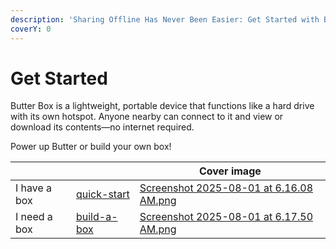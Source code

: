 ```yaml
---
description: 'Sharing Offline Has Never Been Easier: Get Started with Butter Box!'
coverY: 0
---
```


# Get Started

Butter Box is a lightweight, portable device that functions like a hard drive with its own hotspot. Anyone nearby can connect to it and view or download its contents—no internet required.

Power up Butter or build your own box!

<table data-view="cards"><thead><tr><th></th><th data-type="content-ref"></th><th data-hidden data-card-cover data-type="image">Cover image</th></tr></thead><tbody><tr><td>I have a box</td><td><a href="quick-start/">quick-start</a></td><td><a href=".gitbook/assets/Screenshot 2025-08-01 at 6.16.08 AM.png">Screenshot 2025-08-01 at 6.16.08 AM.png</a></td></tr><tr><td>I need a box</td><td><a href="build-a-box/">build-a-box</a></td><td><a href=".gitbook/assets/Screenshot 2025-08-01 at 6.17.50 AM.png">Screenshot 2025-08-01 at 6.17.50 AM.png</a></td></tr></tbody></table>



